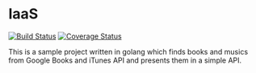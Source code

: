 # IaaS 
[![Build Status](https://travis-ci.org/yahyaee98/IaaS.svg?branch=master)](https://travis-ci.org/yahyaee98/IaaS)
[![Coverage Status](https://coveralls.io/repos/github/yahyaee98/IaaS/badge.svg?branch=master)](https://coveralls.io/github/yahyaee98/IaaS?branch=master)

This is a sample project written in golang which finds books and musics from Google Books and iTunes API and presents them in a simple API.
